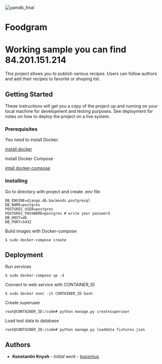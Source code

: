 ![yamdb_final](https://github.com/koxximus/yamdb_final/workflows/Foodgram/badge.svg)
# Foodgram 
# Working sample you can find 84.201.151.214


This project allows you to publish various recipes. Users can follow authors and add their recipes to favorite or shoping list.

## Getting Started

These instructions will get you a copy of the project up and running on your local machine for development and testing purposes. See deployment for notes on how to deploy the project on a live system.

### Prerequisites

You need to install Docker.

[install docker](https://docs.docker.com/engine/install/)

Install Docker Compose

[intall docker-compose](https://docs.docker.com/compose/install/)

### Installing

Go to directory with project and create .env file

```
DB_ENGINE=django.db.backends.postgresql
DB_NAME=postgres
POSTGRES_USER=postgres
POSTGRES_PASSWORD=postgres # write your password
DB_HOST=db
DB_PORT=5432 
```

Build images with Docker-compose

```
$ sudo docker-compose create
```

## Deployment

Run services

```
$ sudo docker-compose up -d

```

Connect to web service with CONTAINER_ID

```
$ sudo docker exec -it CONTAINER_ID bash

```

Create superuser

```
root@CONTAINER_ID:/code# python manage.py createsuperuser

```

Load test data to database

```
root@CONTAINER_ID:/code# python manage.py loaddata fixtures.json

```

## Authors

* **Konstantin Knysh** - *Initial work* - [koxximus](https://github.com/koxximus)


